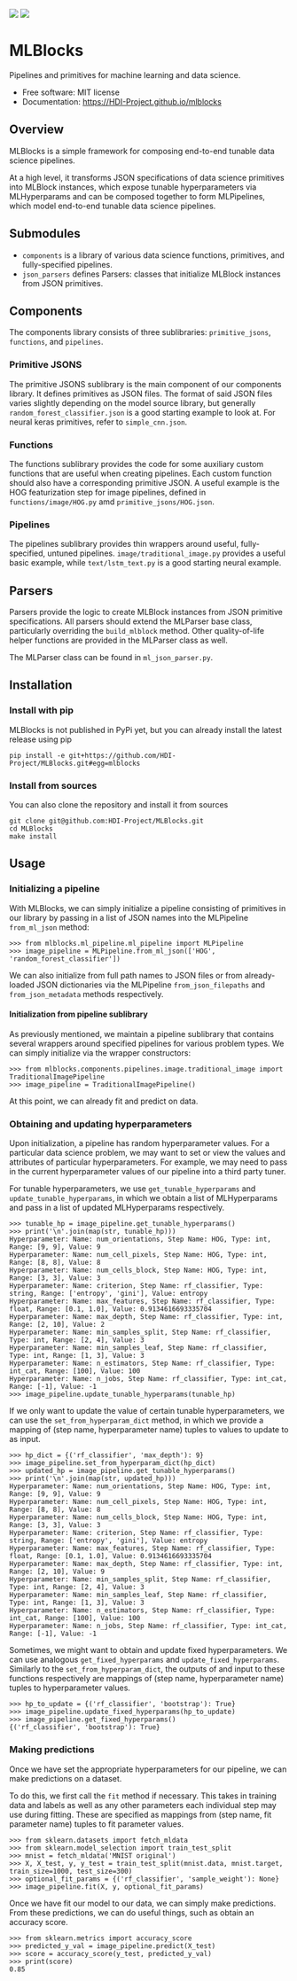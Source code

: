[![][pypi-img]][pypi-url] [![][travis-img]][travis-url]

# MLBlocks

Pipelines and primitives for machine learning and data science.

- Free software: MIT license
- Documentation: https://HDI-Project.github.io/mlblocks

[travis-img]: https://travis-ci.org/HDI-Project/mlblocks.svg?branch=master
[travis-url]: https://travis-ci.org/HDI-Project/mlblocks
[pypi-img]: https://img.shields.io/pypi/v/mlblocks.svg
[pypi-url]: https://pypi.python.org/pypi/mlblocks

## Overview

MLBlocks is a simple framework for composing end-to-end tunable data science
pipelines.

At a high level, it transforms JSON specifications of data science primitives
into MLBlock instances, which expose tunable hyperparameters via MLHyperparams
and can be composed together to form MLPipelines, which model end-to-end
tunable data science pipelines.

## Submodules

* `components` is a library of various data science functions, primitives, and
  fully-specified pipelines.
* `json_parsers` defines Parsers: classes that initialize MLBlock instances
  from JSON primitives.

## Components

The components library consists of three sublibraries: `primitive_jsons`,
`functions`, and `pipelines`.

### Primitive JSONS

The primitive JSONS sublibrary is the main component of our components library.
It defines primitives as JSON files. The format of said JSON files varies
slightly depending on the model source library, but generally
`random_forest_classifier.json` is a good starting example to look at.
For neural keras primitives, refer to `simple_cnn.json`.

### Functions

The functions sublibrary provides the code for some auxiliary custom functions
that are useful when creating pipelines. Each custom function should also have
a corresponding primitive JSON. A useful example is the HOG featurization step
for image pipelines, defined in `functions/image/HOG.py` amd
`primitive_jsons/HOG.json`.

### Pipelines

The pipelines sublibrary provides thin wrappers around useful, fully-specified,
untuned pipelines. `image/traditional_image.py` provides a useful basic
example, while `text/lstm_text.py` is a good starting neural example.

## Parsers

Parsers provide the logic to create MLBlock instances from JSON primitive
specifications. All parsers should extend the MLParser base class, particularly
overriding the `build_mlblock` method. Other quality-of-life helper functions
are provided in the MLParser class as well.

The MLParser class can be found in `ml_json_parser.py`.

## Installation

### Install with pip

MLBlocks is not published in PyPi yet, but you can already install the latest
release using pip

	pip install -e git+https://github.com/HDI-Project/MLBlocks.git#egg=mlblocks

### Install from sources

You can also clone the repository and install it from sources

    git clone git@github.com:HDI-Project/MLBlocks.git
    cd MLBlocks
    make install

## Usage

### Initializing a pipeline

With MLBlocks, we can simply initialize a pipeline consisting of primitives
in our library by passing in a list of JSON names into the MLPipeline
`from_ml_json` method:

```
>>> from mlblocks.ml_pipeline.ml_pipeline import MLPipeline
>>> image_pipeline = MLPipeline.from_ml_json(['HOG', 'random_forest_classifier'])
```

We can also initialize from full path names to JSON files or from
already-loaded JSON dictionaries via the MLPipeline `from_json_filepaths` and
`from_json_metadata` methods respectively.

#### Initialization from pipeline sublibrary

As previously mentioned, we maintain a pipeline sublibrary that contains
several wrappers around specified pipelines for various problem types.
We can simply initialize via the wrapper constructors:

```
>>> from mlblocks.components.pipelines.image.traditional_image import TraditionalImagePipeline
>>> image_pipeline = TraditionalImagePipeline()
```

At this point, we can already fit and predict on data.

### Obtaining and updating hyperparameters

Upon initialization, a pipeline has random hyperparameter values. For a
particular data science problem, we may want to set or view the values and
attributes of particular hyperparameters. For example, we may need to pass in
the current hyperparameter values of our pipeline into a third party tuner.

For tunable hyperparameters, we use `get_tunable_hyperparams`
and `update_tunable_hyperparams`, in which we obtain a list of MLHyperparams
and pass in a list of updated MLHyperparams respectively.

```
>>> tunable_hp = image_pipeline.get_tunable_hyperparams()
>>> print('\n'.join(map(str, tunable_hp)))
Hyperparameter: Name: num_orientations, Step Name: HOG, Type: int, Range: [9, 9], Value: 9
Hyperparameter: Name: num_cell_pixels, Step Name: HOG, Type: int, Range: [8, 8], Value: 8
Hyperparameter: Name: num_cells_block, Step Name: HOG, Type: int, Range: [3, 3], Value: 3
Hyperparameter: Name: criterion, Step Name: rf_classifier, Type: string, Range: ['entropy', 'gini'], Value: entropy
Hyperparameter: Name: max_features, Step Name: rf_classifier, Type: float, Range: [0.1, 1.0], Value: 0.9134616693335704
Hyperparameter: Name: max_depth, Step Name: rf_classifier, Type: int, Range: [2, 10], Value: 2
Hyperparameter: Name: min_samples_split, Step Name: rf_classifier, Type: int, Range: [2, 4], Value: 3
Hyperparameter: Name: min_samples_leaf, Step Name: rf_classifier, Type: int, Range: [1, 3], Value: 3
Hyperparameter: Name: n_estimators, Step Name: rf_classifier, Type: int_cat, Range: [100], Value: 100
Hyperparameter: Name: n_jobs, Step Name: rf_classifier, Type: int_cat, Range: [-1], Value: -1
>>> image_pipeline.update_tunable_hyperparams(tunable_hp)
```

If we only want to update the value of certain tunable hyperparameters, we can
use the `set_from_hyperparam_dict` method, in which we provide a mapping of
(step name, hyperparameter name) tuples to values to update to as input.

```
>>> hp_dict = {('rf_classifier', 'max_depth'): 9}
>>> image_pipeline.set_from_hyperparam_dict(hp_dict)
>>> updated_hp = image_pipeline.get_tunable_hyperparams()
>>> print('\n'.join(map(str, updated_hp)))
Hyperparameter: Name: num_orientations, Step Name: HOG, Type: int, Range: [9, 9], Value: 9
Hyperparameter: Name: num_cell_pixels, Step Name: HOG, Type: int, Range: [8, 8], Value: 8
Hyperparameter: Name: num_cells_block, Step Name: HOG, Type: int, Range: [3, 3], Value: 3
Hyperparameter: Name: criterion, Step Name: rf_classifier, Type: string, Range: ['entropy', 'gini'], Value: entropy
Hyperparameter: Name: max_features, Step Name: rf_classifier, Type: float, Range: [0.1, 1.0], Value: 0.9134616693335704
Hyperparameter: Name: max_depth, Step Name: rf_classifier, Type: int, Range: [2, 10], Value: 9
Hyperparameter: Name: min_samples_split, Step Name: rf_classifier, Type: int, Range: [2, 4], Value: 3
Hyperparameter: Name: min_samples_leaf, Step Name: rf_classifier, Type: int, Range: [1, 3], Value: 3
Hyperparameter: Name: n_estimators, Step Name: rf_classifier, Type: int_cat, Range: [100], Value: 100
Hyperparameter: Name: n_jobs, Step Name: rf_classifier, Type: int_cat, Range: [-1], Value: -1
```

Sometimes, we might want to obtain and update fixed hyperparameters. We can
use analogous `get_fixed_hyperparams` and `update_fixed_hyperparams`. Similarly
to the `set_from_hyperparam_dict`, the outputs of and input to these functions
respectively are mappings of (step name, hyperparameter name) tuples to
hyperparameter values.

```
>>> hp_to_update = {('rf_classifier', 'bootstrap'): True}
>>> image_pipeline.update_fixed_hyperparams(hp_to_update)
>>> image_pipeline.get_fixed_hyperparams()
{('rf_classifier', 'bootstrap'): True}
```

### Making predictions

Once we have set the appropriate hyperparameters for our pipeline, we can make
predictions on a dataset.

To do this, we first call the `fit` method if necessary. This takes in training
data and labels as well as any other parameters each individual step may
use during fitting. These are specified as mappings from (step name, fit
parameter name) tuples to fit parameter values.

```
>>> from sklearn.datasets import fetch_mldata
>>> from sklearn.model_selection import train_test_split
>>> mnist = fetch_mldata('MNIST original')
>>> X, X_test, y, y_test = train_test_split(mnist.data, mnist.target, train_size=1000, test_size=300)
>>> optional_fit_params = {('rf_classifier', 'sample_weight'): None}
>>> image_pipeline.fit(X, y, optional_fit_params)
```

Once we have fit our model to our data, we can simply make predictions. From
these predictions, we can do useful things, such as obtain an accuracy score.

```
>>> from sklearn.metrics import accuracy_score
>>> predicted_y_val = image_pipeline.predict(X_test)
>>> score = accuracy_score(y_test, predicted_y_val)
>>> print(score)
0.85
```


